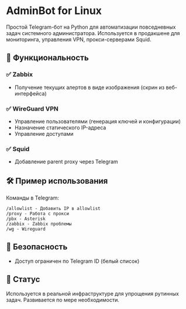 # AdminBot for Linux
Простой Telegram-бот на Python для автоматизации повседневных задач системного администратора. Используется в продакшене для мониторинга, управления VPN, прокси-серверами Squid.

## 📌 Функциональность

### ✅ Zabbix
- Получение текущих алертов в виде изображения (скрин из веб-интерфейса)

### ✅ WireGuard VPN
- Управление пользователями (генерация ключей и конфигурации)
- Назначение статического IP-адреса
- Управление доступами

### ✅ Squid
- Добавление parent proxy через Telegram

## 🛠️ Пример использования

Команды в Telegram:

    /allowlist - Добавить IP в allowlist
    /proxy - Работа с прокси
    /pbx - Asterisk
    /zabbix - Zabbix проблемы
    /wg - Wireguard

## 🔐 Безопасность
- Доступ ограничен по Telegram ID (белый список)

## 📂 Статус
Используется в реальной инфраструктуре для упрощения рутинных задач. Развивается по мере необходимости.
